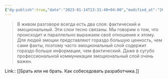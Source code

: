 ```yaml
---
{"dg-publish":true,"date":"2023-01-14T13:31:40+04:00","modified_at":"2023-03-25T14:09:41+04:00","title":"Эмоциональный слой так же даёт информацию о кандидате","permalink":"/quotes/202204091130/","dgPassFrontmatter":true}
---
```



> В живом разговоре всегда есть два слоя: фактический и эмоциональный. Эти слои тесно связаны. Мы говорим о том, что происходит и параллельно выражаем своё отношение к этому. Для людей эмоции представляют гораздо большую ценность, чем сами факты, поэтому часто эмоциональный слой содержит гораздо больше информации, чем фактический. Даже в сугубо профессиональной коммуникации эмоциональный слой очень важен.

Link:: [[Брать или не брать. Как собеседовать разработчика.]]

